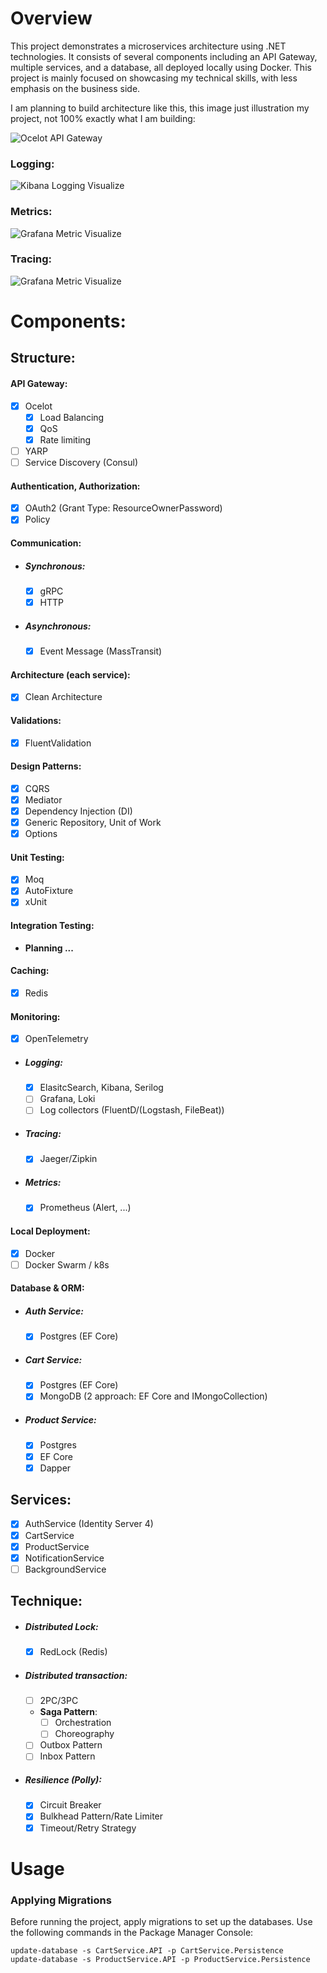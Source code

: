 # Overview

This project demonstrates a microservices architecture using .NET technologies. It consists of several components including an API Gateway, multiple services, and a database, all deployed locally using Docker.
This project is mainly focused on showcasing my technical skills, with less emphasis on the business side.

I am planning to build architecture like this, this image just illustration my project, not 100% exactly what I am building:

<img src="https://i.ytimg.com/vi/0Mzft2Kcev0/maxresdefault.jpg" alt="Ocelot API Gateway"/>

### Logging:
<img src="https://github.com/softwares-sorcerer-supreme/Microservice/blob/main/Visualize/kibana-logging.png" alt="Kibana Logging Visualize"/>

### Metrics:
<img src="https://github.com/softwares-sorcerer-supreme/Microservice/blob/main/Visualize/grafana-metrics.png" alt="Grafana Metric Visualize"/>

### Tracing:
<img src="https://github.com/softwares-sorcerer-supreme/Microservice/blob/main/Visualize/jaeger-tracing.png" alt="Grafana Metric Visualize"/>

# Components:

## Structure:
#### API Gateway:
- [x] Ocelot
    - [x] Load Balancing
    - [X] QoS
    - [x] Rate limiting
- [ ] YARP
- [ ] Service Discovery (Consul)

#### Authentication, Authorization:
- [x] OAuth2 (Grant Type: ResourceOwnerPassword)
- [x] Policy

#### Communication:
- ##### Synchronous:
    - [x] gRPC
    - [x] HTTP
- ##### Asynchronous:
    - [x] Event Message (MassTransit)

#### Architecture (each service): 
- [x] Clean Architecture  

#### Validations: 
- [x] FluentValidation

#### Design Patterns: 
- [x] CQRS
- [x] Mediator
- [x] Dependency Injection (DI)
- [x] Generic Repository, Unit of Work
- [x] Options

#### Unit Testing: 
- [x] Moq
- [x] AutoFixture
- [x] xUnit

#### Integration Testing: 
- **Planning ...**

#### Caching:
- [x] Redis

#### Monitoring:
- [x] OpenTelemetry
- ##### Logging:
    - [x] ElasitcSearch, Kibana, Serilog
    - [ ] Grafana, Loki
    - [ ] Log collectors (FluentD/(Logstash, FileBeat))

- ##### Tracing:
    - [x] Jaeger/Zipkin

- ##### Metrics:
    - [x] Prometheus (Alert, ...)

#### Local Deployment:
- [x] Docker
- [ ] Docker Swarm / k8s

#### Database & ORM:
- ##### Auth Service:
    - [x] Postgres (EF Core)
- ##### Cart Service:
    - [x] Postgres (EF Core)
    - [x] MongoDB (2 approach: EF Core and IMongoCollection)
- ##### Product Service:
    - [x] Postgres
    - [X] EF Core
    - [X] Dapper

## Services:
- [x] AuthService (Identity Server 4)
- [x] CartService
- [x] ProductService
- [x] NotificationService
- [ ] BackgroundService

## Technique:
- ##### Distributed Lock:
    - [x] RedLock (Redis)
- ##### Distributed transaction:
    - [ ] 2PC/3PC
    - **Saga Pattern**:
        - [ ] Orchestration
        - [ ] Choreography
    - [ ] Outbox Pattern
    - [ ] Inbox Pattern
- ##### Resilience (Polly):
    - [x] Circuit Breaker
    - [x] Bulkhead Pattern/Rate Limiter
    - [x] Timeout/Retry Strategy
# Usage
### Applying Migrations

Before running the project, apply migrations to set up the databases. Use the following commands in the Package Manager Console:

```shell
update-database -s CartService.API -p CartService.Persistence
update-database -s ProductService.API -p ProductService.Persistence
```

